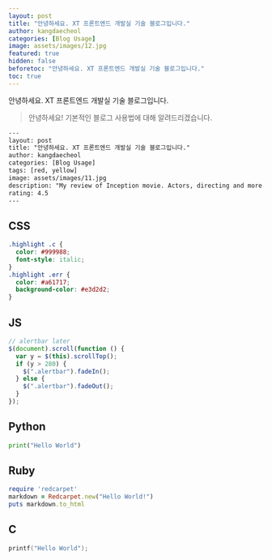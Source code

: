 ```yaml
---
layout: post
title: "안녕하세요. XT 프론트엔드 개발실 기술 블로그입니다."
author: kangdaecheol
categories: [Blog Usage]
image: assets/images/12.jpg
featured: true
hidden: false
beforetoc: "안녕하세요. XT 프론트엔드 개발실 기술 블로그입니다."
toc: true
---
```


안녕하세요. XT 프론트엔드 개발실 기술 블로그입니다.

> 안녕하세요! 기본적인 블로그 사용법에 대해 알려드리겠습니다.

```html
---
layout: post
title: "안녕하세요. XT 프론트엔드 개발실 기술 블로그입니다."
author: kangdaecheol
categories: [Blog Usage]
tags: [red, yellow]
image: assets/images/11.jpg
description: "My review of Inception movie. Actors, directing and more."
rating: 4.5
---
```

## CSS

```css
.highlight .c {
  color: #999988;
  font-style: italic;
}
.highlight .err {
  color: #a61717;
  background-color: #e3d2d2;
}
```

## JS

```js
// alertbar later
$(document).scroll(function () {
  var y = $(this).scrollTop();
  if (y > 280) {
    $(".alertbar").fadeIn();
  } else {
    $(".alertbar").fadeOut();
  }
});
```

## Python

```python
print("Hello World")
```

## Ruby

```ruby
require 'redcarpet'
markdown = Redcarpet.new("Hello World!")
puts markdown.to_html
```

## C

```c
printf("Hello World");
```
